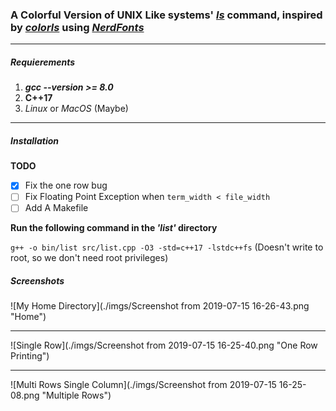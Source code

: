 ### A Colorful Version of **UNIX Like** systems' *[ls](https://git.savannah.gnu.org/cgit/coreutils.git/tree/src/ls.c)* command, inspired by *[colorls](https://github.com/athityakumar/colorls)* using *[NerdFonts](https://nerdfonts.com/)*

___

##### Requierements
1. _**gcc --version >= 8.0**_
2. **C++17**
3. *Linux* or _MacOS_ (Maybe)

___

##### Installation
**TODO**
- [x] Fix the one row bug
- [ ] Fix Floating Point Exception when `term_width < file_width`
- [ ] Add A Makefile

**Run the following command in the _'list'_ directory**

`g++ -o bin/list src/list.cpp -O3 -std=c++17 -lstdc++fs`
	(Doesn't write to root, so we don't need root privileges)

##### Screenshots
![My Home Directory](./imgs/Screenshot from 2019-07-15 16-26-43.png  "Home")
___
![Single Row](./imgs/Screenshot from 2019-07-15 16-25-40.png  "One Row Printing")
___
![Multi Rows Single Column](./imgs/Screenshot from 2019-07-15 16-25-08.png  "Multiple Rows")
